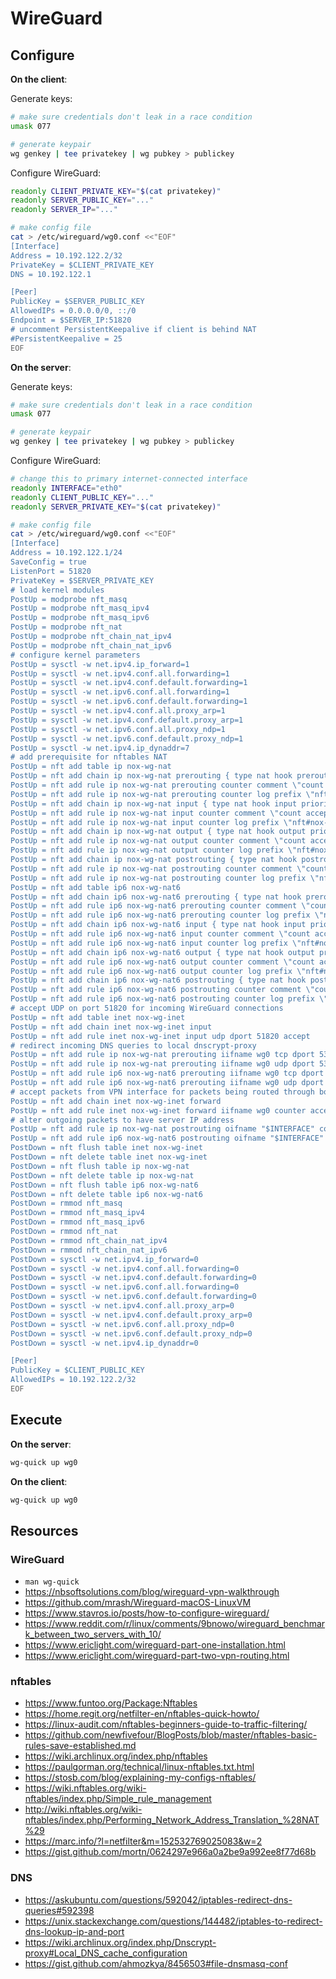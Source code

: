 # WireGuard

## Configure

**On the client**:

Generate keys:

```sh
# make sure credentials don't leak in a race condition
umask 077

# generate keypair
wg genkey | tee privatekey | wg pubkey > publickey
```

Configure WireGuard:

```sh
readonly CLIENT_PRIVATE_KEY="$(cat privatekey)"
readonly SERVER_PUBLIC_KEY="..."
readonly SERVER_IP="..."

# make config file
cat > /etc/wireguard/wg0.conf <<"EOF"
[Interface]
Address = 10.192.122.2/32
PrivateKey = $CLIENT_PRIVATE_KEY
DNS = 10.192.122.1

[Peer]
PublicKey = $SERVER_PUBLIC_KEY
AllowedIPs = 0.0.0.0/0, ::/0
Endpoint = $SERVER_IP:51820
# uncomment PersistentKeepalive if client is behind NAT
#PersistentKeepalive = 25
EOF
```

**On the server**:

Generate keys:

```sh
# make sure credentials don't leak in a race condition
umask 077

# generate keypair
wg genkey | tee privatekey | wg pubkey > publickey
```

Configure WireGuard:

```sh
# change this to primary internet-connected interface
readonly INTERFACE="eth0"
readonly CLIENT_PUBLIC_KEY="..."
readonly SERVER_PRIVATE_KEY="$(cat privatekey)"

# make config file
cat > /etc/wireguard/wg0.conf <<"EOF"
[Interface]
Address = 10.192.122.1/24
SaveConfig = true
ListenPort = 51820
PrivateKey = $SERVER_PRIVATE_KEY
# load kernel modules
PostUp = modprobe nft_masq
PostUp = modprobe nft_masq_ipv4
PostUp = modprobe nft_masq_ipv6
PostUp = modprobe nft_nat
PostUp = modprobe nft_chain_nat_ipv4
PostUp = modprobe nft_chain_nat_ipv6
# configure kernel parameters
PostUp = sysctl -w net.ipv4.ip_forward=1
PostUp = sysctl -w net.ipv4.conf.all.forwarding=1
PostUp = sysctl -w net.ipv4.conf.default.forwarding=1
PostUp = sysctl -w net.ipv6.conf.all.forwarding=1
PostUp = sysctl -w net.ipv6.conf.default.forwarding=1
PostUp = sysctl -w net.ipv4.conf.all.proxy_arp=1
PostUp = sysctl -w net.ipv4.conf.default.proxy_arp=1
PostUp = sysctl -w net.ipv6.conf.all.proxy_ndp=1
PostUp = sysctl -w net.ipv6.conf.default.proxy_ndp=1
PostUp = sysctl -w net.ipv4.ip_dynaddr=7
# add prerequisite for nftables NAT
PostUp = nft add table ip nox-wg-nat
PostUp = nft add chain ip nox-wg-nat prerouting { type nat hook prerouting priority 0\; }
PostUp = nft add rule ip nox-wg-nat prerouting counter comment \"count accepted packets\"
PostUp = nft add rule ip nox-wg-nat prerouting counter log prefix \"nft#nox-wg-nat: \"
PostUp = nft add chain ip nox-wg-nat input { type nat hook input priority 100\; }
PostUp = nft add rule ip nox-wg-nat input counter comment \"count accepted packets\"
PostUp = nft add rule ip nox-wg-nat input counter log prefix \"nft#nox-wg-nat: \"
PostUp = nft add chain ip nox-wg-nat output { type nat hook output priority 0\; }
PostUp = nft add rule ip nox-wg-nat output counter comment \"count accepted packets\"
PostUp = nft add rule ip nox-wg-nat output counter log prefix \"nft#nox-wg-nat: \"
PostUp = nft add chain ip nox-wg-nat postrouting { type nat hook postrouting priority 100\; }
PostUp = nft add rule ip nox-wg-nat postrouting counter comment \"count accepted packets\"
PostUp = nft add rule ip nox-wg-nat postrouting counter log prefix \"nft#nox-wg-nat: \"
PostUp = nft add table ip6 nox-wg-nat6
PostUp = nft add chain ip6 nox-wg-nat6 prerouting { type nat hook prerouting priority 0\; }
PostUp = nft add rule ip6 nox-wg-nat6 prerouting counter comment \"count accepted packets\"
PostUp = nft add rule ip6 nox-wg-nat6 prerouting counter log prefix \"nft#nox-wg-nat6: \"
PostUp = nft add chain ip6 nox-wg-nat6 input { type nat hook input priority 100\; }
PostUp = nft add rule ip6 nox-wg-nat6 input counter comment \"count accepted packets\"
PostUp = nft add rule ip6 nox-wg-nat6 input counter log prefix \"nft#nox-wg-nat6: \"
PostUp = nft add chain ip6 nox-wg-nat6 output { type nat hook output priority 0\; }
PostUp = nft add rule ip6 nox-wg-nat6 output counter comment \"count accepted packets\"
PostUp = nft add rule ip6 nox-wg-nat6 output counter log prefix \"nft#nox-wg-nat6: \"
PostUp = nft add chain ip6 nox-wg-nat6 postrouting { type nat hook postrouting priority 100\; }
PostUp = nft add rule ip6 nox-wg-nat6 postrouting counter comment \"count accepted packets\"
PostUp = nft add rule ip6 nox-wg-nat6 postrouting counter log prefix \"nft#nox-wg-nat6: \"
# accept UDP on port 51820 for incoming WireGuard connections
PostUp = nft add table inet nox-wg-inet
PostUp = nft add chain inet nox-wg-inet input
PostUp = nft add rule inet nox-wg-inet input udp dport 51820 accept
# redirect incoming DNS queries to local dnscrypt-proxy
PostUp = nft add rule ip nox-wg-nat prerouting iifname wg0 tcp dport 53 counter dnat to 127.0.0.1:53
PostUp = nft add rule ip nox-wg-nat prerouting iifname wg0 udp dport 53 counter dnat to 127.0.0.1:53
PostUp = nft add rule ip6 nox-wg-nat6 prerouting iifname wg0 tcp dport 53 counter dnat to [::1]:53
PostUp = nft add rule ip6 nox-wg-nat6 prerouting iifname wg0 udp dport 53 counter dnat to [::1]:53
# accept packets from VPN interface for packets being routed through box
PostUp = nft add chain inet nox-wg-inet forward
PostUp = nft add rule inet nox-wg-inet forward iifname wg0 counter accept
# alter outgoing packets to have server IP address
PostUp = nft add rule ip nox-wg-nat postrouting oifname "$INTERFACE" counter masquerade random,persistent
PostUp = nft add rule ip6 nox-wg-nat6 postrouting oifname "$INTERFACE" counter masquerade random,persistent
PostDown = nft flush table inet nox-wg-inet
PostDown = nft delete table inet nox-wg-inet
PostDown = nft flush table ip nox-wg-nat
PostDown = nft delete table ip nox-wg-nat
PostDown = nft flush table ip6 nox-wg-nat6
PostDown = nft delete table ip6 nox-wg-nat6
PostDown = rmmod nft_masq
PostDown = rmmod nft_masq_ipv4
PostDown = rmmod nft_masq_ipv6
PostDown = rmmod nft_nat
PostDown = rmmod nft_chain_nat_ipv4
PostDown = rmmod nft_chain_nat_ipv6
PostDown = sysctl -w net.ipv4.ip_forward=0
PostDown = sysctl -w net.ipv4.conf.all.forwarding=0
PostDown = sysctl -w net.ipv4.conf.default.forwarding=0
PostDown = sysctl -w net.ipv6.conf.all.forwarding=0
PostDown = sysctl -w net.ipv6.conf.default.forwarding=0
PostDown = sysctl -w net.ipv4.conf.all.proxy_arp=0
PostDown = sysctl -w net.ipv4.conf.default.proxy_arp=0
PostDown = sysctl -w net.ipv6.conf.all.proxy_ndp=0
PostDown = sysctl -w net.ipv6.conf.default.proxy_ndp=0
PostDown = sysctl -w net.ipv4.ip_dynaddr=0

[Peer]
PublicKey = $CLIENT_PUBLIC_KEY
AllowedIPs = 10.192.122.2/32
EOF
```

## Execute

**On the server**:

```sh
wg-quick up wg0
```

**On the client**:

```sh
wg-quick up wg0
```

## Resources

### WireGuard

- `man wg-quick`
- https://nbsoftsolutions.com/blog/wireguard-vpn-walkthrough
- https://github.com/mrash/Wireguard-macOS-LinuxVM
- https://www.stavros.io/posts/how-to-configure-wireguard/
- https://www.reddit.com/r/linux/comments/9bnowo/wireguard_benchmark_between_two_servers_with_10/
- https://www.ericlight.com/wireguard-part-one-installation.html
- https://www.ericlight.com/wireguard-part-two-vpn-routing.html

### nftables

- https://www.funtoo.org/Package:Nftables
- https://home.regit.org/netfilter-en/nftables-quick-howto/
- https://linux-audit.com/nftables-beginners-guide-to-traffic-filtering/
- https://github.com/newfivefour/BlogPosts/blob/master/nftables-basic-rules-save-established.md
- https://wiki.archlinux.org/index.php/nftables
- https://paulgorman.org/technical/linux-nftables.txt.html
- https://stosb.com/blog/explaining-my-configs-nftables/
- https://wiki.nftables.org/wiki-nftables/index.php/Simple_rule_management
- http://wiki.nftables.org/wiki-nftables/index.php/Performing_Network_Address_Translation_%28NAT%29
- https://marc.info/?l=netfilter&m=152532769025083&w=2
- https://gist.github.com/mortn/0624297e966a0a2be9a992ee8f77d68b

### DNS

- https://askubuntu.com/questions/592042/iptables-redirect-dns-queries#592398
- https://unix.stackexchange.com/questions/144482/iptables-to-redirect-dns-lookup-ip-and-port
- https://wiki.archlinux.org/index.php/Dnscrypt-proxy#Local_DNS_cache_configuration
- https://gist.github.com/ahmozkya/8456503#file-dnsmasq-conf
